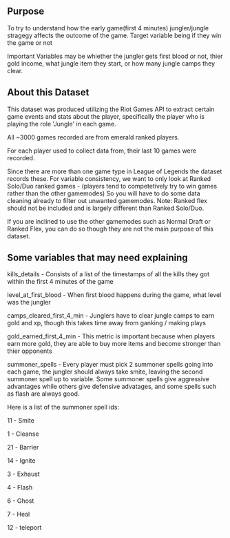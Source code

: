Purpose
---------------
To try to understand how the early game(first 4 minutes) jungler/jungle stragegy affects the outcome of the game.
Target variable being if they win the game or not

Important Variables may be whiether the jungler gets first blood or not, thier gold income, what jungle item they start, or how many jungle camps they clear.



About this Dataset
-----------------------
This dataset was produced utilizing the Riot Games API to extract certain game events and stats about the player, specifically the player who is playing the role 'Jungle' in each game.

All ~3000 games recorded are from emerald ranked players.

For each player used to collect data from, their last 10 games were recorded.

Since there are more than one game type in League of Legends the dataset records these.
For variable consistency, we want to only look at Ranked Solo/Duo ranked games - (players tend to competetively try to win games rather than the other gamemodes)
So you will have to do some data cleaning already to filter out unwanted gamemodes. Note: Ranked flex should not be included and is largely different than Ranked Solo/Duo.

If you are inclined to use the other gamemodes such as Normal Draft or Ranked Flex, you can do so though they are not the main purpose of this dataset.


Some variables that may need explaining
--------------------------------------
kills_details - Consists of a list of the timestamps of all the kills they got within the first 4 minutes of the game

level_at_first_blood - When first blood happens during the game, what level was the jungler

camps_cleared_first_4_min - Junglers have to clear jungle camps to earn gold and xp, though this takes time away from ganking / making plays

gold_earned_first_4_min - This metric is important because when players earn more gold, they are able to buy more items and become stronger than thier opponents

summoner_spells - Every player must pick 2 summoner spells going into each game, the jungler should always take smite, leaving the second summoner spell up to variable. Some summoner spells give aggressive advantages while others give defensive advatages, and some spells such as flash are always good.

Here is a list of the summoner spell ids:

11 - Smite

1 - Cleanse

21 - Barrier

14 - Ignite

3 - Exhaust

4 - Flash

6 - Ghost

7 - Heal

12 - teleport
